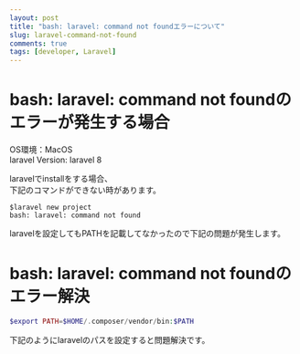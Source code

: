 ```yaml
---
layout: post
title: "bash: laravel: command not foundエラーについて"
slug: laravel-command-not-found
comments: true
tags: [developer, Laravel]
---
```

# bash: laravel: command not foundのエラーが発生する場合    

OS環境：MacOS  
laravel Version: laravel 8  

laravelでinstallをする場合、  
下記のコマンドができない時があります。  
  
```terminal
$laravel new project
bash: laravel: command not found
```
  
laravelを設定してもPATHを記載してなかったので下記の問題が発生します。  

# bash: laravel: command not foundのエラー解決
  

  
```php
$export PATH=$HOME/.composer/vendor/bin:$PATH
```
    
下記のようにlaravelのパスを設定すると問題解決です。  